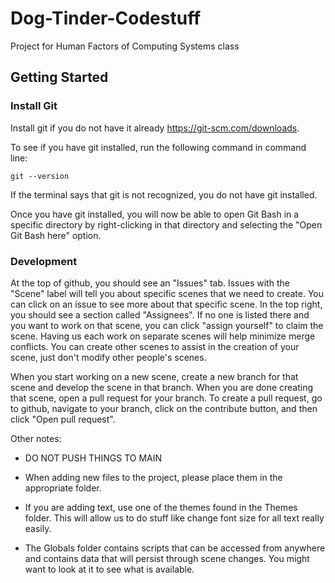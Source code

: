 # Dog-Tinder-Codestuff
Project for Human Factors of Computing Systems class

## Getting Started
### Install Git
Install git if you do not have it already https://git-scm.com/downloads. 

To see if you have git installed, run the following command in command line:

    git --version
    

If the terminal says that git is not recognized, you do not have git installed.

Once you have git installed, you will now be able to open Git Bash in a specific directory by right-clicking in that directory and selecting the "Open Git Bash here" option.

### Development

At the top of github, you should see an "Issues" tab. Issues with the "Scene" label will tell you about specific scenes that we need to create. You can click on an issue to see more about that specific scene. In the top right, you should see a section called "Assignees". If no one is listed there and you want to work on that scene, you can click "assign yourself" to claim the scene. Having us each work on separate scenes will help minimize merge conflicts. You can create other scenes to assist in the creation of your scene, just don't modify other people's scenes. 

When you start working on a new scene, create a new branch for that scene and develop the scene in that branch. When you are done creating that scene, open a pull request for your branch.
To create a pull request, go to github, navigate to your branch, click on the contribute button, and then click "Open pull request". 

Other notes:

- DO NOT PUSH THINGS TO MAIN

- When adding new files to the project, please place them in the appropriate folder.

- If you are adding text, use one of the themes found in the Themes folder. This will allow us to do stuff like change font size for all text really easily.

- The Globals folder contains scripts that can be accessed from anywhere and contains data that will persist through scene changes. You might want to look at it to see what is available.
